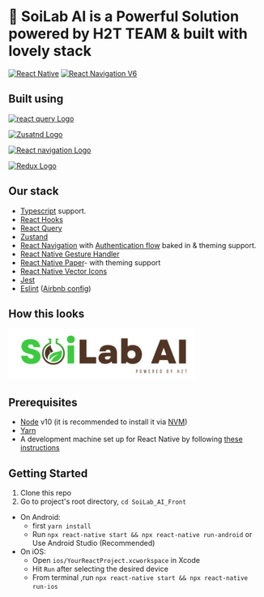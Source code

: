 # 🚀 SoiLab AI is a Powerful Solution powered by H2T TEAM & built with lovely stack  

[![React Native](https://img.shields.io/badge/React%20Native-v0.70.6-green.svg)](https://facebook.github.io/react-native/)
[![React Navigation V6](https://img.shields.io/badge/React%20Navigation-v6.0-blue.svg)](https://reactnavigation.org/)

## Built using

<p float="left">
  <a href='https://tanstack.com/query/v4/docs/overview'><img src='https://react-query-v3.tanstack.com/_next/static/images/logo-7a7896631260eebffcb031765854375b.svg' height='110' alt='react query Logo' aria-label='https://github.com/pmndrs/zustand' /></a>
  
<a href='https://github.com/pmndrs/zustand'><img src='https://github.com/pmndrs/zustand/blob/main/bear.jpg' height='240' alt='Zusatnd Logo' aria-label='https://github.com/pmndrs/zustand' /></a>
  
<a href='https://reactnavigation.org/'><img src='https://miro.medium.com/max/1400/0*cokvfB_F91juLMEj.jpeg' height='275' alt='React navigation Logo' aria-label='https://reactnavigation.org/' /></a>

<a href='https://callstack.github.io/react-native-paper/'><img src='https://raw.githubusercontent.com/callstack/react-native-paper/master/docs/assets/images/paper-logo.svg?sanitize=true' height='110' alt='Redux Logo' aria-label='https://callstack.github.io/react-native-paper/' /></a>

</p>

## Our stack

- [Typescript](https://www.typescriptlang.org/) support.
- [React Hooks](https://reactjs.org/docs/hooks-intro.html)
- [React Query](https://react-query.tanstack.com)
- [Zustand](https://github.com/pmndrs/zustand)
- [React Navigation](https://reactnavigation.org/) with [Authentication flow](https://reactnavigation.org/docs/auth-flow) baked in & theming support.
- [React Native Gesture Handler](https://github.com/kmagiera/react-native-gesture-handler)
- [React Native Paper](https://callstack.github.io/react-native-paper/)- with theming support
- [React Native Vector Icons](https://github.com/oblador/react-native-vector-icons)
- [Jest](https://facebook.github.io/jest/)
- [Eslint](http://eslint.org/) ([Airbnb config](https://github.com/airbnb/javascript/tree/master/packages/eslint-config-airbnb))

## How this looks

  <img height="100" src="./app/assets/logo.png" />
  
## Prerequisites

- [Node](https://nodejs.org) v10 (it is recommended to install it via [NVM](https://github.com/creationix/nvm))
- [Yarn](https://yarnpkg.com/)
- A development machine set up for React Native by following [these instructions](https://facebook.github.io/react-native/docs/getting-started.html)

## Getting Started

1. Clone this repo
2. Go to project's root directory, `cd SoiLab_AI_Front`

- On Android:
  - first `yarn install`
  - Run `npx react-native start && npx react-native run-android` or Use Android Studio (Recommended)
- On iOS:
  - Open `ios/YourReactProject.xcworkspace` in Xcode
  - Hit `Run` after selecting the desired device
  - From terminal ,run `npx react-native start && npx react-native run-ios`
